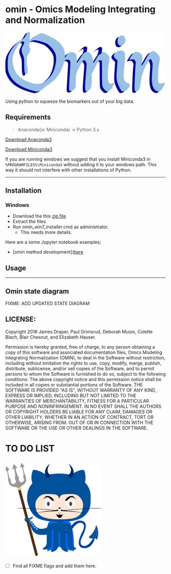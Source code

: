 # omin - Omics Modeling Integrating and Normalization

<!-- ![logo](https://github.com/dmpio/omin/blob/master/images/omin_lil_horns_logo.png) -->

![logo](images/omin_lil_horns_logo_reworked_501px_194px.png)

Using python to squeeze the biomarkers out of your big data.

## Requirements

> Anaconda(or Miniconda) -> Python 3.x

[Download Anaconda3](https://docs.anaconda.com/anaconda/install/)

[Download Miniconda3](https://conda.io/miniconda.html)

If you are running windows we suggest that you install Miniconda3 in `%PROGRAMFILES%\Miniconda3` without adding it to your windows path. This way it should not interfere with other installations of Python.


---

## Installation

### Windows

- Download the this [zip file](https://github.com/dmpio/omin/archive/dataloader_base.zip)
- Extract the files.
- Run omin_win7_installer.cmd as administrator.
    - This needs more details.

Here are a some Jupyter notebook examples;

- [omin method development]([here](https://github.com/dmpio/omin_method_development)

## Usage


---
## Omin state diagram

FIXME: ADD UPDATED STATE DIAGRAM

## LICENSE:
Copyright 2018 James Draper, Paul Grimsrud, Deborah Muoio, Colette Blach, Blair Chesnut, and Elizabeth Hauser.

Permission is hereby granted, free of charge, to any person obtaining a copy of
this software and associated documentation files, Omics Modeling Integrating
Normalization (OMIN), to deal in the Software without restriction, including
without limitation the rights to use, copy, modify, merge, publish, distribute,
sublicense, and/or sell copies of the Software, and to permit persons to whom
the Software is furnished to do so, subject to the following conditions:
The above copyright notice and this permission notice shall be included in all
copies or substantial portions of the Software.
THE SOFTWARE IS PROVIDED "AS IS", WITHOUT WARRANTY OF ANY KIND, EXPRESS OR
IMPLIED, INCLUDING BUT NOT LIMITED TO THE WARRANTIES OF MERCHANTABILITY,
FITNESS FOR A PARTICULAR PURPOSE AND NONINFRINGEMENT. IN NO EVENT SHALL
THE AUTHORS OR COPYRIGHT HOLDERS BE LIABLE FOR ANY CLAIM, DAMAGES OR OTHER
LIABILITY, WHETHER IN AN ACTION OF CONTRACT, TORT OR OTHERWISE, ARISING FROM.
OUT OF OR IN CONNECTION WITH THE SOFTWARE OR THE USE OR OTHER DEALINGS IN THE
SOFTWARE.

# TO DO LIST
![blue_dev_dev](images/duke_octocat_drawing_v1_.300px_292px.png)
---

- [ ] Find all FIXME flags and add them here.

